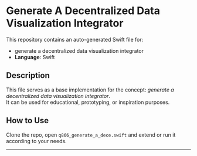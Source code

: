 # Generate A Decentralized Data Visualization Integrator

This repository contains an auto-generated Swift file for:

- generate a decentralized data visualization integrator
- **Language**: Swift

## Description

This file serves as a base implementation for the concept: *generate a decentralized data visualization integrator*.  
It can be used for educational, prototyping, or inspiration purposes.

## How to Use

Clone the repo, open `q866_generate_a_dece.swift` and extend or run it according to your needs.

---


